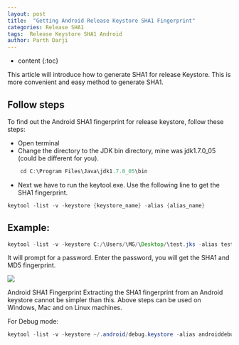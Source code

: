 ```yaml
---
layout: post
title:  "Getting Android Release Keystore SHA1 Fingerprint"
categories: Release SHA1
tags:  Release Keystore SHA1 Android
author: Parth Darji
---
```


* content
{:toc}

This article will introduce how to generate SHA1 for release Keystore.
This is more convenient and easy method to generate SHA1.

## Follow steps

To find out the Android SHA1 fingerprint for release keystore, follow these steps:

 - Open terminal
 - Change the directory to the JDK bin directory, mine was jdk1.7.0_05 (could be different for you).

```java
	cd C:\Program Files\Java\jdk1.7.0_05\bin
```
- Next we have to run the keytool.exe. Use the following line to get the SHA1 fingerprint.

```java
keytool -list -v -keystore {keystore_name} -alias {alias_name}
```

## Example:
```java
keytool -list -v -keystore C:/\Users/\MG/\Desktop/\test.jks -alias test
```
It will prompt for a password.
Enter the password, you will get the SHA1 and MD5 fingerprint.


![](https://i0.wp.com/www.truiton.com/wp-content/uploads/2015/04/Android-SHA1-Fingerprint-three.jpg?w=682&amp;ssl=1")

Android SHA1 Fingerprint
Extracting the SHA1 fingerprint from an Android keystore cannot be simpler than this. Above steps can be used on Windows, Mac and on Linux machines.

For Debug mode:
```java
keytool -list -v -keystore ~/.android/debug.keystore -alias androiddebugkey -storepass android -keypass android 
```

